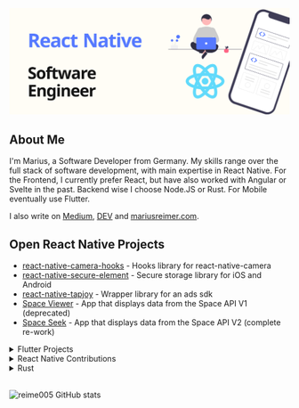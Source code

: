 ![Marius Reimer - React Native / Software Developer](./logo.png)

<h2>About Me</h2>

I'm Marius, a Software Developer from Germany. My skills range over the full stack of software development, with main expertise in React Native. For the Frontend, I currently prefer React, but have also worked with Angular or Svelte in the past. Backend wise I choose Node.JS or Rust. For Mobile eventually use Flutter.

I also write on [Medium](https://reime005.medium.com), [DEV](https://dev.to/reime005) and [mariusreimer.com](https://mariusreimer.com).

<h2>Open React Native Projects</h2>

<ul>
  <li><a href="https://github.com/reime005/react-native-camera-hooks">react-native-camera-hooks</a> - Hooks library for react-native-camera</li>
  <li><a href="https://github.com/reime005/react-native-secure-element">react-native-secure-element</a> - Secure storage library for iOS and Android</li>
  <li><a href="https://github.com/reime005/react-native-tapjoy">react-native-tapjoy</a> - Wrapper library for an ads sdk</li>
  <li><a href="https://github.com/reime005/react-native-spaceviewer">Space Viewer</a> - App that displays data from the Space API V1 (deprecated)</li>
  <li><a href="https://github.com/reime005/SpaceSeek">Space Seek</a> - App that displays data from the Space API V2 (complete re-work)</li>
</ul>

<details>
  <summary>Flutter Projects</summary>

  <ul>
    <li><a href="https://github.com/berger89/hmpaisrn">How Many People Are In Space Right Now</a> - App that displays data from the Space API V1 and the amount of people in space</li>
    <li><a href="https://github.com/reime005/FlutterOnboarding">Onboarding Experience</a> - Example app onboarding screen experience</li>
  </ul>
</details>

<details>
  <summary>React Native Contributions</summary>

  <ul>
    <li>react-native</li>
    <li>react-native-background-upload</li>
    <li>react-native-camera</li>
    <li>react-native-video</li>
    <li>react-native-masked-view</li>
    <li>wix/react-native-navigation</li>
    <li>react-native-modal/react-native-modal</li>
    <li>iddan/react-native-canvas</li>
    <li>react-native-masked-view/masked-view</li>
    <li><a href="https://github.com/reime005/ReactNativeSearchAnimated">reime005/ReactNativeSearchAnimated</a></li>
  </ul>
</details>

<details>
  <summary>Rust</summary>

  <ul>
    <li>o2sh/onefetch</li>
    <li>rslint/rslint</li>
    <li>booyaa/wifiscanner</li>
    <li><a href="https://github.com/reime005/graphql_pokeapi_rust">GraphQL Pokemon Wrapper</a> - Rust GraphQL wrapper for the Pokemon API with Svelte frontend</li>
  </ul>
</details>

<br />

![reime005 GitHub stats](https://github-readme-stats.vercel.app/api?username=reime005&count_private=true&show_icons=true)
